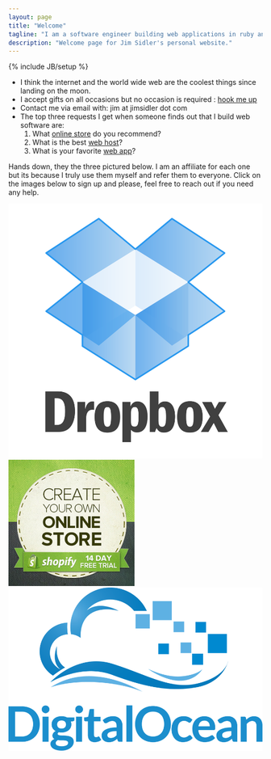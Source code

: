 ```yaml
---
layout: page
title: "Welcome"
tagline: "I am a software engineer building web applications in ruby and other advanced technologies"
description: "Welcome page for Jim Sidler's personal website."
---
```

{% include JB/setup %}

* I think the internet and the world wide web are the coolest things since landing on the moon.
* I accept gifts on all occasions but no occasion is required : [hook me up](http://www.amazon.com/gp/registry/wishlist/1HD569IK8VEK4)
* Contact me via email with: jim at jimsidler dot com
* The top three requests I get when someone finds out that I build web software are:
  1. What <a href="http://www.shopify.com/?ref=jimsidler" title="Sell online with Shopify!">online store</a> do you recommend?
  2. What is the best <a href="https://www.digitalocean.com/?refcode=1ae5c972d80e" title="Digital Ocean Hosting">web host</a>?
  3. What is your favorite <a href="http://db.tt/08XgsvSf" title="Dropbox: Cloud file storage">web app</a>?

Hands down, they the three pictured below. I am an affiliate for each one but its because I truly use them myself and refer them to everyone. Click on the images below to sign up and please, feel free to reach out if you need any help.

<div class="row">
  <div class="span4">
    <a href="http://db.tt/08XgsvSf" title="Dropbox: Cloud file storage"><img src="/assets/images/dropbox_logo.png" alt="Your stuff, anywhere" /></a>
  </div>
  <div class="span4">
    <a href="http://www.shopify.com/?ref=jimsidler" title="Sell online with Shopify!"><img src="/assets/images/shopify_banner_250x250.jpg" alt="Shopify App Store Banner" /></a>
  </div>
  <div class="span4">
    <a href="https://www.digitalocean.com/?refcode=1ae5c972d80e" title="Digital Ocean Hosting"><img src="/assets/images/digitalocean.png" alt="Digital Ocean Logo" /></a>
  </div>
</div>

<!-- * Find me here:
[![Working With Rails icon](/assets/images/icon-wwr.png "Working With Rails")](http://www.workingwithrails.com/person/17550-jim-sidler)
[![Linked In icon](/assets/images/icon-linkedin.png "LinkedIn")](http://www.linkedin.com/in/jimsidler)
[![Github icon](/assets/images/icon-git.png "Github")](http://github.com/jvsidler)
[![Facebook icon](/assets/images/icon-facebook.png "Facebook")](http://facebook.com/jvsidler)
[![Twitter icon](/assets/images/icon-twitter.png "Twitter")](http://twitter.com/jvsidler)
[![Last.fm icon](/assets/images/icon-lastfm.png "Last.fm")](http://www.last.fm/user/jvsidler)
[![Flickr icon](/assets/images/icon-flickr.png "Flickr")](http://flickr.com/photos/jvsidler) -->